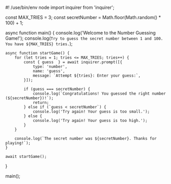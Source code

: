 
#! /use/bin/env node 
import inquirer from 'inquirer';

const MAX_TRIES = 3;
const secretNumber = Math.floor(Math.random() * 100) + 1;

async function main() {
    console.log('Welcome to the Number Guessing Game!');
    console.log(`Try to guess the secret number between 1 and 100. You have ${MAX_TRIES} tries.`);

    async function startGame() {
        for (let tries = 1; tries <= MAX_TRIES; tries++) {
            const { guess  } = await inquirer.prompt([{
                type: 'number',
                name: 'guess',
                message: `Attempt ${tries}: Enter your guess:`,
            }]);

            if (guess === secretNumber) {
                console.log(`Congratulations! You guessed the right number (${secretNumber})!`);
                return;
            } else if (`guess < secretNumber`) {
                console.log('Try again! Your guess is too small.');
            } else {
                console.log('Try again! Your guess is too high.');
            }
        }

        console.log(`The secret number was ${secretNumber}. Thanks for playing!`);
    }

    await startGame();
}


main();